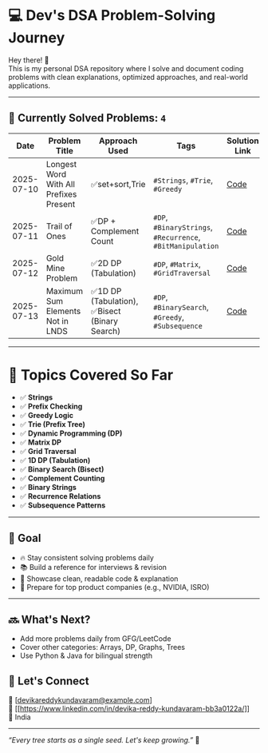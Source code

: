 # 💻 Dev's DSA Problem-Solving Journey

Hey there! 👋  
This is my personal DSA repository where I solve and document coding problems with clean explanations, optimized approaches, and real-world applications.

---

## 📌 Currently Solved Problems: `4`

| Date       | Problem Title                             | Approach Used       | Tags                        | Solution Link                                          |
|------------|--------------------------------------------|----------------------|-----------------------------|--------------------------------------------------------|
| 2025-07-10 | Longest Word With All Prefixes Present     | ✅set+sort,Trie        | `#Strings`, `#Trie`, `#Greedy` |[Code](./Daily-Problems/2025-07-10-longest-valid-word.md) |
| 2025-07-11 | Trail of Ones                               | ✅DP + Complement Count | `#DP`, `#BinaryStrings`, `#Recurrence`, `#BitManipulation` | [Code](./Daily-Problems/2025-07-11-Trail_of_Ones.md) |
| 2025-07-12 | Gold Mine Problem                           | ✅2D DP (Tabulation)    | `#DP`, `#Matrix`, `#GridTraversal` | [Code](./Daily-Problems/2025-07-12-gold-mine-problem.md) |
| 2025-07-13 | Maximum Sum Elements Not in LNDS             | ✅1D DP (Tabulation), ✅Bisect (Binary Search) | `#DP`, `#BinarySearch`, `#Greedy`, `#Subsequence` | [Code](./Daily-Problems/2025-07-13-maximum-sum-elements-not-in-lis.md) |


---
# 🧠 Topics Covered So Far

- ✅ **Strings**
- ✅ **Prefix Checking**
- ✅ **Greedy Logic**
- ✅ **Trie (Prefix Tree)**
- ✅ **Dynamic Programming (DP)**
- ✅ **Matrix DP**
- ✅ **Grid Traversal**
- ✅ **1D DP (Tabulation)**
- ✅ **Binary Search (Bisect)**
- ✅ **Complement Counting**
- ✅ **Binary Strings**
- ✅ **Recurrence Relations**
- ✅ **Subsequence Patterns**
---

## 🎯 Goal

- 🔥 Stay consistent solving problems daily
- 📚 Build a reference for interviews & revision
- 📂 Showcase clean, readable code & explanation
- 🚀 Prepare for top product companies (e.g., NVIDIA, ISRO)

---

## 🔜 What's Next?

- Add more problems daily from GFG/LeetCode
- Cover other categories: Arrays, DP, Graphs, Trees
- Use Python & Java for bilingual strength




## 🙌 Let's Connect

📧 [devikareddykundavaram@example.com]  
🔗 [[https://www.linkedin.com/in/devika-reddy-kundavaram-bb3a0122a/]]  
📍 India

---

_“Every tree starts as a single seed. Let's keep growing.”_ 🌱


